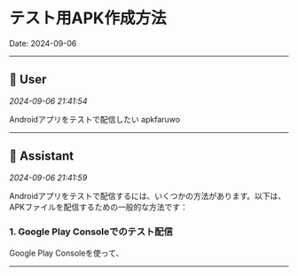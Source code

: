 # テスト用APK作成方法

Date: 2024-09-06

---

## 👤 User
*2024-09-06 21:41:54*

Androidアプリをテストで配信したい apkfaruwo

---

## 🤖 Assistant
*2024-09-06 21:41:59*

Androidアプリをテストで配信するには、いくつかの方法があります。以下は、APKファイルを配信するための一般的な方法です：

### 1. **Google Play Consoleでのテスト配信**
Google Play Consoleを使って、

---
